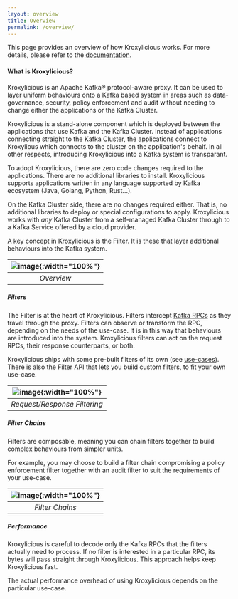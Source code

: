 ```yaml
---
layout: overview
title: Overview
permalink: /overview/
---
```


This page provides an overview of how Kroxylicious works.  For more details, please refer to the [documentation](./kroxylicious).

#### What is Kroxylicious?

Kroxylicious is an Apache Kafka&#174; protocol-aware proxy.  It can be used to layer uniform behaviours onto a
Kafka based system in areas such as data-governance, security, policy enforcement and audit without needing to
change either the applications or the Kafka Cluster.

Kroxylicious is a stand-alone component which is deployed between the applications that use Kafka and
the Kafka Cluster.  Instead of applications connecting straight to the Kafka Cluster, the applications connect to
Kroxylious which connects to the cluster on the application's behalf. In all other respects, introducing 
Kroxylicious into a Kafka system is transparant.

To adopt Kroxylicious, there are zero code changes required to the applications. There are no additional libraries to
install.  Kroxylicious supports applications written in any language supported by Kafka ecosystem (Java, Golang, Python,
Rust...).

On the Kafka Cluster side, there are no changes required either.  That is, no additional libraries to deploy or special
configurations to apply.  Kroxylicious works with *any* Kafka Cluster from a self-managed Kafka Cluster through to
a Kafka Service offered by a cloud provider.

A key concept in Kroxylicious is the Filter.  It is these that layer additional behaviours into the Kafka system.  

| ![image](../assets/overview.png){:width="100%"} |
|:-----------------------------------------------:|
|                   *Overview*                    |

##### Filters

The Filter is at the heart of Kroxylicious. Filters intercept [Kafka RPCs](https://kafka.apache.org/protocol.html)
as they travel through the proxy.  Filters can observe or transform the RPC, depending on the needs of the use-case. 
It is in this way that behaviours are introduced into the system.   Kroxylicious filters can act on the request RPCs, 
their response counterparts, or both.

Kroxylicious ships with some pre-built filters of its own (see [use-cases](../use-cases)). There is also the Filter API
that lets you build custom filters, to fit your own use-case.

| ![image](../assets/filter.png){:width="100%"} |
|:---------------------------------------------:|
|         *Request/Response Filtering*          |


##### Filter Chains

Filters are composable, meaning you can chain filters together to build complex behaviours from simpler units.

For example, you may choose to build a filter chain compromising a policy enforcement filter together with an
audit filter to suit the requirements of your use-case.


| ![image](../assets/filter-chain.png){:width="100%"} |
|:----------------------------------------------------:|
|                   *Filter Chains*                    |

##### Performance

Kroxylicious is careful to decode only the Kafka RPCs that the filters actually need to process. If no filter is
interested in a particular RPC, its bytes will pass straight through Kroxylicious.  This approach helps keep Kroxylicious
fast.

The actual performance overhead of using Kroxylicious depends on the particular use-case.

